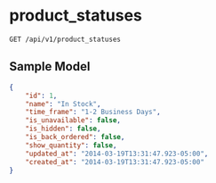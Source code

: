 product_statuses
================

```shell
GET /api/v1/product_statuses
```

Sample Model
------------

```json
{
	"id": 1,
	"name": "In Stock",
	"time_frame": "1-2 Business Days",
	"is_unavailable": false,
	"is_hidden": false,
	"is_back_ordered": false,
	"show_quantity": false,
	"updated_at": "2014-03-19T13:31:47.923-05:00",
	"created_at": "2014-03-19T13:31:47.923-05:00"
}
```